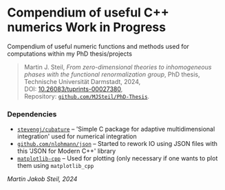 # Compendium of useful C++ numerics **Work in Progress**

Compendium of useful numeric functions and methods used for computations within my PhD thesis/projects
>Martin J. Steil, *From zero-dimensional theories to inhomogeneous phases with the functional renormalization group*, 
>PhD thesis, Technische Universität Darmstadt, 2024,<br>
>DOI: [10.26083/tuprints-00027380](https://doi.org/10.26083/tuprints-00027380),<br>
>Repository: [`github.com/MJSteil/PhD-Thesis`](https://github.com/MJSteil/PhD-Thesis).

### Dependencies
- [`stevengj/cubature`](https://github.com/stevengj/cubature) – 'Simple C package for adaptive multidimensional integration' used for numerical integration
- [`github.com/nlohmann/json`](https://github.com/nlohmann/json) – Started to rework IO using JSON files with this 'JSON for Modern C++' library
- [`matplotlib-cpp`](https://github.com/MJSteil/matplotlib-cpp) – Used for plotting (only necessary if one wants to plot them using `matplotlib_cpp`

<i>Martin Jakob Steil, 2024</i>